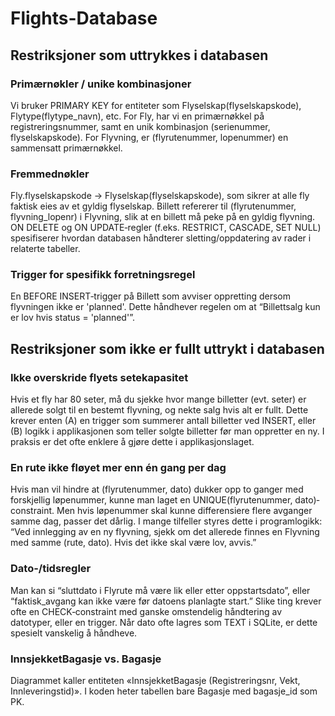 # Flights-Database

## Restriksjoner som uttrykkes i databasen

### Primærnøkler / unike kombinasjoner

Vi bruker PRIMARY KEY for entiteter som Flyselskap(flyselskapskode), Flytype(flytype_navn), etc.
For Fly, har vi en primærnøkkel på registreringsnummer, samt en unik kombinasjon (serienummer, flyselskapskode).
For Flyvning, er (flyrutenummer, lopenummer) en sammensatt primærnøkkel.

### Fremmednøkler

Fly.flyselskapskode -> Flyselskap(flyselskapskode), som sikrer at alle fly faktisk eies av et gyldig flyselskap.
Billett refererer til (flyrutenummer, flyvning_lopenr) i Flyvning, slik at en billett må peke på en gyldig flyvning.
ON DELETE og ON UPDATE‐regler (f.eks. RESTRICT, CASCADE, SET NULL) spesifiserer hvordan databasen håndterer sletting/oppdatering av rader i relaterte tabeller.

### Trigger for spesifikk forretningsregel

En BEFORE INSERT‐trigger på Billett som avviser oppretting dersom flyvningen ikke er 'planned'.
Dette håndhever regelen om at “Billettsalg kun er lov hvis status = 'planned'”.

## Restriksjoner som ikke er fullt uttrykt i databasen

### Ikke overskride flyets setekapasitet

Hvis et fly har 80 seter, må du sjekke hvor mange billetter (evt. seter) er allerede solgt til en bestemt flyvning, og nekte salg hvis alt er fullt.
Dette krever enten (A) en trigger som summerer antall billetter ved INSERT, eller (B) logikk i applikasjonen som teller solgte billetter før man oppretter en ny.
I praksis er det ofte enklere å gjøre dette i applikasjonslaget.

### En rute ikke fløyet mer enn én gang per dag

Hvis man vil hindre at (flyrutenummer, dato) dukker opp to ganger med forskjellig løpenummer, kunne man laget en UNIQUE(flyrutenummer, dato)‐constraint. Men hvis løpenummer skal kunne differensiere flere avganger samme dag, passer det dårlig.
I mange tilfeller styres dette i programlogikk: “Ved innlegging av en ny flyvning, sjekk om det allerede finnes en Flyvning med samme (rute, dato). Hvis det ikke skal være lov, avvis.”

### Dato-/tidsregler

Man kan si “sluttdato i Flyrute må være lik eller etter oppstartsdato”, eller “faktisk_avgang kan ikke være før datoens planlagte start.” Slike ting krever ofte en CHECK‐constraint med ganske omstendelig håndtering av datotyper, eller en trigger.
Når dato ofte lagres som TEXT i SQLite, er dette spesielt vanskelig å håndheve.

### InnsjekketBagasje vs. Bagasje

Diagrammet kaller entiteten «InnsjekketBagasje (Registreringsnr, Vekt, Innleveringstid)».
I koden heter tabellen bare Bagasje med bagasje_id som PK.
